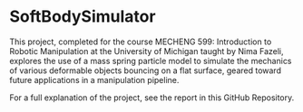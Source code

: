 # SoftBodySimulator

This project, completed for the course MECHENG 599: Introduction to Robotic Manipulation at the 
University of Michigan taught by Nima Fazeli, explores the use of a mass spring particle model 
to simulate the mechanics of various deformable objects bouncing on a flat surface, geared 
toward future applications in a manipulation pipeline.

For a full explanation of the project, see the report in this GitHub Repository.


